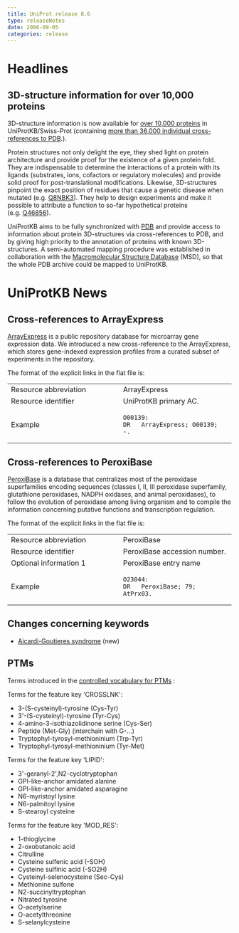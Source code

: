 ```yaml
---
title: UniProt release 8.6
type: releaseNotes
date: 2006-09-05
categories: release
---
```


# Headlines

## 3D-structure information for over 10,000 proteins

3D-structure information is now available for [over 10,000 proteins](https://www.uniprot.org/uniprotkb?query=keyword:KW-0002) in UniProtKB/Swiss-Prot (containing [more than 36,000 individual cross-references to PDB](https://ftp.uniprot.org/pub/databases/uniprot/current_release/knowledgebase/complete/docs/pdbtosp).).

Protein structures not only delight the eye, they shed light on protein architecture and provide proof for the existence of a given protein fold. They are indispensable to determine the interactions of a protein with its ligands (substrates, ions, cofactors or regulatory molecules) and provide solid proof for post-translational modifications. Likewise, 3D-structures pinpoint the exact position of residues that cause a genetic disease when mutated (e.g. [Q8NBK3](https://www.uniprot.org/uniprotkb/Q8NBK3)). They help to design experiments and make it possible to attribute a function to so-far hypothetical proteins (e.g. [Q46856](https://www.uniprot.org/uniprotkb/Q46856)).

UniProtKB aims to be fully synchronized with [PDB](http://www.pdb.org/) and provide access to information about protein 3D-structures via cross-references to PDB, and by giving high priority to the annotation of proteins with known 3D-structures. A semi-automated mapping procedure was established in collaboration with the [Macromolecular Structure Database](http://www.ebi.ac.uk/msd/) (MSD), so that the whole PDB archive could be mapped to UniProtKB.

# UniProtKB News

## Cross-references to ArrayExpress

[ArrayExpress](http://www.ebi.ac.uk/arrayexpress/) is a public repository database for microarray gene expression data. We introduced a new cross-reference to the ArrayExpress, which stores gene-indexed expression profiles from a curated subset of experiments in the repository.

The format of the explicit links in the flat file is:

<table><colgroup><col style="width: 50%" /><col style="width: 50%" /></colgroup><tbody><tr class="odd"><td>Resource abbreviation</td><td>ArrayExpress</td></tr><tr class="even"><td>Resource identifier</td><td>UniProtKB primary AC.</td></tr><tr class="odd"><td>Example</td><td><pre><code>O00139:
DR   ArrayExpress; O00139; -.</code></pre></td></tr></tbody></table>

## Cross-references to PeroxiBase

[PeroxiBase](http://peroxidase.isb-sib.ch/) is a database that centralizes most of the peroxidase superfamilies encoding sequences (classes I, II, III peroxidase superfamily, glutathione peroxidases, NADPH oxidases, and animal peroxidases), to follow the evolution of peroxidase among living organism and to compile the information concerning putative functions and transcription regulation.

The format of the explicit links in the flat file is:

<table><colgroup><col style="width: 50%" /><col style="width: 50%" /></colgroup><tbody><tr class="odd"><td>Resource abbreviation</td><td>PeroxiBase</td></tr><tr class="even"><td>Resource identifier</td><td>PeroxiBase accession number.</td></tr><tr class="odd"><td>Optional information 1</td><td>PeroxiBase entry name</td></tr><tr class="even"><td>Example</td><td><pre><code>O23044:
DR   PeroxiBase; 79; AtPrx03.</code></pre></td></tr></tbody></table>

## Changes concerning keywords

- [Aicardi-Goutieres syndrome](https://www.uniprot.org/keywords/KW-0948) (new)

## PTMs

Terms introduced in the [controlled vocabulary for PTMs](https://ftp.uniprot.org/pub/databases/uniprot/current_release/knowledgebase/complete/docs/ptmlist) :

Terms for the feature key 'CROSSLNK':

- 3-(S-cysteinyl)-tyrosine (Cys-Tyr)
- 3'-(S-cysteinyl)-tyrosine (Tyr-Cys)
- 4-amino-3-isothiazolidinone serine (Cys-Ser)
- Peptide (Met-Gly) (interchain with G-...)
- Tryptophyl-tyrosyl-methioninium (Trp-Tyr)
- Tryptophyl-tyrosyl-methioninium (Tyr-Met)

Terms for the feature key 'LIPID':

- 3'-geranyl-2',N2-cyclotryptophan
- GPI-like-anchor amidated alanine
- GPI-like-anchor amidated asparagine
- N6-myristoyl lysine
- N6-palmitoyl lysine
- S-stearoyl cysteine

Terms for the feature key 'MOD_RES':

- 1-thioglycine
- 2-oxobutanoic acid
- Citrulline
- Cysteine sulfenic acid (-SOH)
- Cysteine sulfinic acid (-SO2H)
- Cysteinyl-selenocysteine (Sec-Cys)
- Methionine sulfone
- N2-succinyltryptophan
- Nitrated tyrosine
- O-acetylserine
- O-acetylthreonine
- S-selanylcysteine
